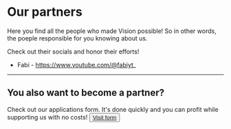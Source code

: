 # Our partners

Here you find all the people who made Vision possible! 
So in other words, the poeple responsible for you knowing about us. 

Check out their socials and honor their efforts!  

- Fabi - https://www.youtube.com/@fabiyt_

---

## You also want to become a partner? 
Check out our applications form. It's done quickly and you can profit while supporting us with no costs!
<button class="primary">
  <a href="https://forms.gle/SraHZi9i1TD5VBPf6">Visit form</a>
</button>
